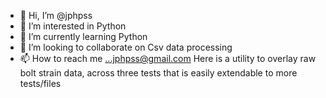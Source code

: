 - 👋 Hi, I’m @jphpss
- 👀 I’m interested in Python
- 🌱 I’m currently learning Python 
- 💞️ I’m looking to collaborate on Csv data processing
- 📫 How to reach me ...jphpss@gmail.com
Here is a utility to overlay raw bolt strain data, across three tests that is easily extendable to more tests/files
<!---
jphpss/jphpss is a ✨ special ✨ repository because its `README.md` (this file) appears on your GitHub profile.
You can click the Preview link to take a look at your changes.
--->
